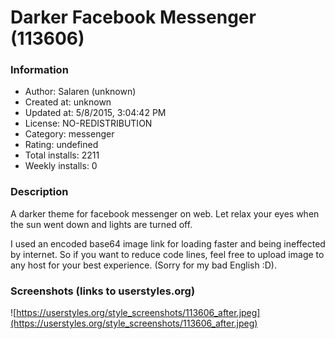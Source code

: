 # Darker Facebook Messenger (113606)

### Information
- Author: Salaren (unknown)
- Created at: unknown
- Updated at: 5/8/2015, 3:04:42 PM
- License: NO-REDISTRIBUTION
- Category: messenger
- Rating: undefined
- Total installs: 2211
- Weekly installs: 0


### Description
A darker theme for facebook messenger on web. Let relax your eyes when the sun went down and lights are turned off.

I used an encoded base64 image link for loading faster and being ineffected by internet. So if you want to reduce code lines, feel free to upload image to any host for your best experience. (Sorry for my bad English :D).


### Screenshots (links to userstyles.org)
![https://userstyles.org/style_screenshots/113606_after.jpeg](https://userstyles.org/style_screenshots/113606_after.jpeg)


